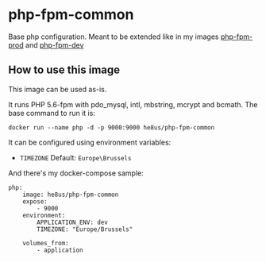 # php-fpm-common

Base php configuration. Meant to be extended like in my images [php-fpm-prod](https://hub.docker.com/r/he8us/php-fpm-prod/) and [php-fpm-dev](https://hub.docker.com/r/he8us/php-fpm-dev/)

## How to use this image

This image can be used as-is.

It runs PHP 5.6-fpm with pdo_mysql, intl, mbstring, mcrypt and bcmath. The base command to run it is:

    docker run --name php -d -p 9000:9000 he8us/php-fpm-common

It can be configured using environment variables:
 
 * `TIMEZONE` Default: `Europe\Brussels`

And there's my docker-compose sample:

    php:
        image: he8us/php-fpm-common
        expose:
            - 9000
        environment:
            APPLICATION_ENV: dev
            TIMEZONE: "Europe/Brussels"
    
        volumes_from:
            - application
